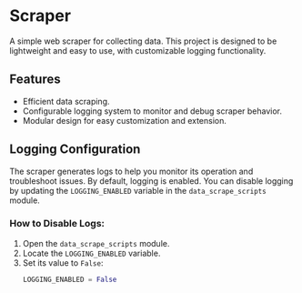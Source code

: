 # Scraper

A simple web scraper for collecting data. This project is designed to be lightweight and easy to use, with customizable logging functionality.

## Features
- Efficient data scraping.
- Configurable logging system to monitor and debug scraper behavior.
- Modular design for easy customization and extension.

## Logging Configuration
The scraper generates logs to help you monitor its operation and troubleshoot issues. By default, logging is enabled. You can disable logging by updating the `LOGGING_ENABLED` variable in the `data_scrape_scripts` module.

### How to Disable Logs:
1. Open the `data_scrape_scripts` module.
2. Locate the `LOGGING_ENABLED` variable.
3. Set its value to `False`:
   ```python
   LOGGING_ENABLED = False